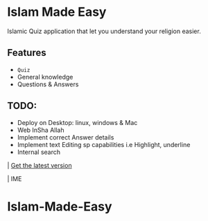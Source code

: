 # Islam Made Easy

Islamic Quiz application that let you understand your religion easier.

## Features
* `Quiz`
* General knowledge
* Questions & Answers

## TODO:
* Deploy on Desktop: linux, windows & Mac
* Web InSha Allah
* Implement correct Answer details
* Implement text Editing sp capabilities i.e Highlight, underline
* Internal search

| [Get the latest version](https://github.com/Islam-Made-Easy/Islam-Made-Easy/releases)

| IME
# Islam-Made-Easy

